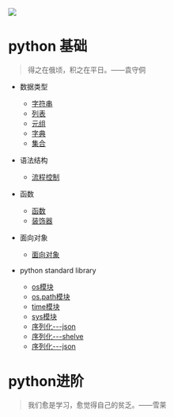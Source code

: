 ![](https://github.com/ZiaWang/ziawang.github.com/blob/master/picture/python.jpg?raw=true)

# python 基础
> 得之在俄顷，积之在平日。——袁守侗

- 数据类型
	- [字符串](basic_knowledge_of_python/string.md)
	- [列表](basic_knowledge_of_python/list.md)
	- [元组](basic_knowledge_of_python/tuple.md)
	- [字典](basic_knowledge_of_python/dictionary.md)
	- [集合](basic_knowledge_of_python/set.md)
- 语法结构
	- [流程控制](basic_knowledge_of_python/process_control.md)

- 函数
	- [函数](basic_knowledge_of_python/function.md)
	- [装饰器](basic_knowledge_of_python/decorator.md)

- 面向对象
	- [面向对象](basic_knowledge_of_python/class_and_object.md)


- python standard library
	- [os模块](basic_knowledge_of_python/os.md)
	- [os.path模块](basic_knowledge_of_python/os_path.md)
	- [time模块](basic_knowledge_of_python/time.md)
	- [sys模块](basic_knowledge_of_python/sys.md)
	- [序列化---json](basic_knowledge_of_python/json.md)
	- [序列化---shelve](basic_knowledge_of_python/shelve.md)
	- [序列化---json](basic_knowledge_of_python/json.md)
                                                                                                                                     
# python进阶
> 我们愈是学习，愈觉得自己的贫乏。——雪莱